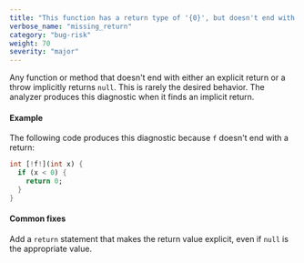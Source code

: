```yaml
---
title: "This function has a return type of '{0}', but doesn't end with a return statement"
verbose_name: "missing_return"
category: "bug-risk"
weight: 70
severity: "major"
---
```

Any function or method that doesn't end with either an explicit return or a
throw implicitly returns `null`. This is rarely the desired behavior. The
analyzer produces this diagnostic when it finds an implicit return.

#### Example

The following code produces this diagnostic because `f` doesn't end with a
return:

```dart
int [!f!](int x) {
  if (x < 0) {
    return 0;
  }
}
```

#### Common fixes

Add a `return` statement that makes the return value explicit, even if
`null` is the appropriate value.
